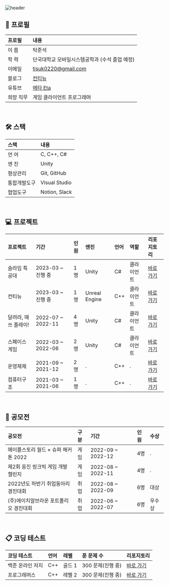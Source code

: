 ![header](https://capsule-render.vercel.app/api?type=waving&color=gradient&height=280&section=header&text=Tak%20Junseok&fontSize=70&fontColor=ffffff&fontAlign=50&fontAlignY=45)

## 🔎 프로필
| 프로필 | 내용 |
| :--- | :--- |
| 이 름 | 탁준석 |
| 학 력 | 단국대학교 모바일시스템공학과 (수석 졸업 예정) |
| 이메일 | tjsuk0220@gmail.com |
| 블로그 | [컨티뉴](https://continue96.tistory.com/) |
| 유튜브 | [에타 Eta](https://www.youtube.com/channel/UC3z1ToXRP6S9JjN_tp0OZmg) |
| 희망 직무 | 게임 클라이언트 프로그래머 |
<br>

## 🛠️ 스택
| 스택 | 내용 |
| :--- | :--- |
| 언 어 | C, C++, C# |
| 엔 진 | Unity |
| 형상관리 | Git, GitHub |
| 통합개발도구 | Visual Studio |
| 협업도구 | Notion, Slack |
<br>

## 💻 프로젝트
| 프로젝트 | 기간 | 인원 | 엔진 | 언어 | 역할 | 리포지토리 |
| :--- | :--- | :--- | :--- | :--- | :--- | :--- |
| 슬라임 특공대 | 2023-03 ~ 진행 중 | 1명 | Unity | C# | 클라이언트 | [바로 가기](https://github.com/junseok16/Unity-Project-Slime-Commando) |
| 컨티뉴 | 2023-03 ~ 진행 중 | 1명 | Unreal Engine | C++ | 클라이언트 | [바로 가기](https://github.com/junseok16/Unreal-Project-Continue) |
| 달려라, 매쓰 플레이! | 2022-07 ~ 2022-11 | 4명 | Unity | C# | 클라이언트 | [바로 가기](https://github.com/junseok16/Run-Math-Play) |
| 스페이스 게임 | 2022-03 ~ 2022-06 | 2명 | Unity | C# | 클라이언트 | [바로 가기](https://github.com/junseok16/Internet-Mobile-Programming) |
| 운영체제 | 2021-09 ~ 2021-12 | 2명 | . | C++ | . | [바로 가기](https://github.com/junseok16/Operating-Systems) |
| 컴퓨터구조 | 2021-03 ~ 2021-06 | 1명 | . | C++ | . | [바로 가기](https://github.com/junseok16/Computer-Structures) |
<br>

## 🏅 공모전
| 공모전 | 구분 | 기간 | 인원 | 수상 |
| :--- | :--- | :--- | :--- | :--- |
| 메이플스토리 월드 × 슈퍼 해커톤 2022 | 게임 | 2022-09 ~ 2022-12 | 4명 | . |
| 제2회 웅진 씽크빅 게임 개발 챌린지 | 게임 | 2022-08 ~ 2022-11 | 4명 | . |
| 2022년도 하반기 취업동아리 경진대회 | 취업 | 2022-08 ~ 2022-09 | 6명 | 대상 |
| (주)에이치알브라운 포트폴리오 경진대회 | 취업 | 2022-06 ~ 2022-07 | 6명 | 우수상 |
<br>

## 📋 코딩 테스트
| 코딩 테스트 | 언어 | 레벨 | 푼 문제 수 | 리포지토리 |
| :--- | :--- | :---  | :--- | :--- |
| 백준 온라인 저지 | C++ | 골드 1 | 300 문제(진행 중) | [바로 가기](https://github.com/junseok16/Baekjoon-Online-Judge) |
| 프로그래머스 | C++ | 레벨 2 | 300 문제(진행 중) | [바로 가기](https://github.com/junseok16/Programmers) |
